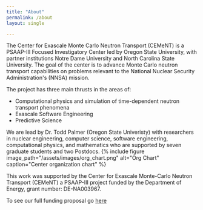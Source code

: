 ```yaml
---
title: "About"
permalink: /about
layout: single

---
```


The Center for Exascale Monte Carlo Neutron Transport (CEMeNT) is a PSAAP-III Focused Investigatory Center led by Oregon State University, with partner institutions Notre Dame University and North Carolina State University. The goal of the center is to advance Monte Carlo neutron transport capabilities on problems relevant to the National Nuclear Security Administration's (NNSA) mission.

The project has three main thrusts in the areas of:
* Computational physics and simulation of time-dependent neutron transport phenomena
* Exascale Software Engineering
* Predictive Science

We are lead by Dr. Todd Palmer (Oregon State Univeristy) with researchers in nuclear engineering, computer science, software engineering, computational physics, and mathematics who are supported by seven graduate students and two Postdocs.
{% include figure image_path="/assets/images/org_chart.png" alt="Org Chart" caption="Center organization chart" %}

This work was supported by the Center for Exascale Monte-Carlo Neutron Transport (CEMeNT) a PSAAP-III project funded by the Department of Energy, grant number: DE-NA003967.

To see our full funding proposal go [here](/assets/Documents/CEMeNT_PSAAP_III_FIC.pdf)
